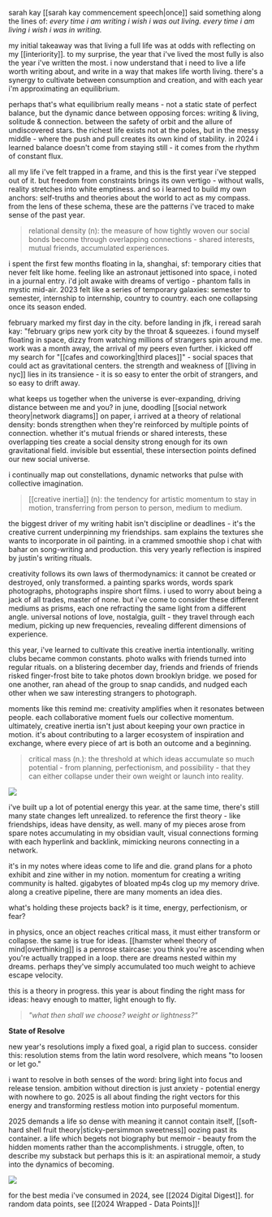 sarah kay [[sarah kay commencement speech|once]] said something along the lines of: *every time i am writing i wish i was out living. every time i am living i wish i was in writing.*

my initial takeaway was that living a full life was at odds with reflecting on my [[interiority]]. to my surprise, the year that i've lived the most fully is also the year i've written the most. i now understand that i need to live a life worth writing about, and write in a way that makes life worth living. there's a synergy to cultivate between consumption and creation, and with each year i'm approximating an equilibrium.

perhaps that's what equilibrium really means - not a static state of perfect balance, but the dynamic dance between opposing forces: writing & living, solitude & connection. between the safety of orbit and the allure of undiscovered stars. the richest life exists not at the poles, but in the messy middle - where the push and pull creates its own kind of stability. in 2024 i learned balance doesn't come from staying still - it comes from the rhythm of constant flux.

all my life i've felt trapped in a frame, and this is the first year i've stepped out of it. but freedom from constraints brings its own vertigo - without walls, reality stretches into white emptiness. and so i learned to build my own anchors: self-truths and theories about the world to act as my compass. from the lens of these schema, these are the patterns i've traced to make sense of the past year.

> relational density (n): the measure of how tightly woven our social bonds become through overlapping connections - shared interests, mutual friends, accumulated experiences.

i spent the first few months floating in la, shanghai, sf: temporary cities that never felt like home. feeling like an astronaut jettisoned into space, i noted in a journal entry. i'd jolt awake with dreams of vertigo - phantom falls in mystic mid-air. 2023 felt like a series of temporary galaxies: semester to semester, internship to internship, country to country. each one collapsing once its season ended.

february marked my first day in the city. before landing in jfk, i reread sarah kay: "february grips new york city by the throat & squeezes. i found myself floating in space, dizzy from watching millions of strangers spin around me. work was a month away, the arrival of my peers even further. i kicked off my search for "[[cafes and coworking|third places]]" - social spaces that could act as gravitational centers. the strength and weakness of [[living in nyc]] lies in its transience - it is so easy to enter the orbit of strangers, and so easy to drift away.

what keeps us together when the universe is ever-expanding, driving distance between me and you? in june, doodling [[social network theory|network diagrams]] on paper, i arrived at a theory of relational density: bonds strengthen when they're reinforced by multiple points of connection. whether it's mutual friends or shared interests, these overlapping ties create a social density strong enough for its own gravitational field. invisible but essential, these intersection points defined our new social universe.

i continually map out constellations, dynamic networks that pulse with collective imagination.

> [[creative inertia]] (n): the tendency for artistic momentum to stay in motion, transferring from person to person, medium to medium.

the biggest driver of my writing habit isn't discipline or deadlines - it's the creative current underpinning my friendships. sam explains the textures she wants to incorporate in oil painting. in a crammed smoothie shop i chat with bahar on song-writing and production. this very yearly reflection is inspired by justin's writing rituals.

creativity follows its own laws of thermodynamics: it cannot be created or destroyed, only transformed. a painting sparks words, words spark photographs, photographs inspire short films. i used to worry about being a jack of all trades, master of none. but i've come to consider these different mediums as prisms, each one refracting the same light from a different angle. universal notions of love, nostalgia, guilt - they travel through each medium, picking up new frequencies, revealing different dimensions of experience.

this year, i've learned to cultivate this creative inertia intentionally. writing clubs became common constants. photo walks with friends turned into regular rituals. on a blistering december day, friends and friends of friends risked finger-frost bite to take photos down brooklyn bridge. we posed for one another, ran ahead of the group to snap candids, and nudged each other when we saw interesting strangers to photograph.

moments like this remind me: creativity amplifies when it resonates between people. each collaborative moment fuels our collective momentum. ultimately, creative inertia isn't just about keeping your own practice in motion. it's about contributing to a larger ecosystem of inspiration and exchange, where every piece of art is both an outcome and a beginning.

>  critical mass (n.): the threshold at which ideas accumulate so much potential - from planning, perfectionism, and possibility - that they can either collapse under their own weight or launch into reality.
  

![](https://lh7-rt.googleusercontent.com/docsz/AD_4nXdNRLg0lq2la3Ceu952GEN2OiNHPuuTGRb1G9Myt4CKxaXmMVDWvuxinEsQJoeK0Jt1Plqrz9dTkFbyMedLmfwkH6zCWGvSM6GBPgDDN-834NwWOeJqX6I5GAGHs8WtZGkgsdYYSA?key=nJJs6fOJBfC013hrq6IUbGbd)

i've built up a lot of potential energy this year. at the same time, there's still many state changes left unrealized. to reference the first theory - like friendships, ideas have density, as well. many of my pieces arose from spare notes accumulating in my obsidian vault, visual connections forming with each hyperlink and backlink, mimicking neurons connecting in a network.

it's in my notes where ideas come to life and die. grand plans for a photo exhibit and zine wither in my notion. momentum for creating a writing community is halted. gigabytes of bloated mp4s clog up my memory drive. along a creative pipeline, there are many moments an idea dies.

what's holding these projects back? is it time, energy, perfectionism, or fear?

in physics, once an object reaches critical mass, it must either transform or collapse. the same is true for ideas. [[hamster wheel theory of mind|overthinking]] is a penrose staircase: you think you're ascending when you're actually trapped in a loop. there are dreams nested within my dreams. perhaps they've simply accumulated too much weight to achieve escape velocity.

this is a theory in progress. this year is about finding the right mass for ideas: heavy enough to matter, light enough to fly.

> *"what then shall we choose? weight or lightness?"*

**State of Resolve** 

new year's resolutions imply a fixed goal, a rigid plan to success. consider this: resolution stems from the latin word resolvere, which means "to loosen or let go."

i want to resolve in both senses of the word: bring light into focus and release tension. ambition without direction is just anxiety - potential energy with nowhere to go. 2025 is all about finding the right vectors for this energy and transforming restless motion into purposeful momentum.

2025 demands a life so dense with meaning it cannot contain itself, [[soft-hard shell fruit theory|sticky-persimmon sweetness]] oozing past its container. a life which begets not biography but memoir - beauty from the hidden moments rather than the accomplishments. i struggle, often, to describe my substack but perhaps this is it: an aspirational memoir, a study into the dynamics of becoming.

![](https://lh7-rt.googleusercontent.com/docsz/AD_4nXeNarrpwDoeyuFC2iGIR6Yi15XYdXtGyE-i2noQgfMVzh67YmDh03JPlXfaYKmejndsTI5Jg6KRaNjCs0Fi5yWWAS-y6_U6V0XQSj-NPY2tUneZ3xBVUw2MwzmC7ezx0x9DVEUZYA?key=nJJs6fOJBfC013hrq6IUbGbd)

for the best media i've consumed in 2024, see [[2024 Digital Digest]].
for random data points, see [[2024 Wrapped - Data Points]]!
